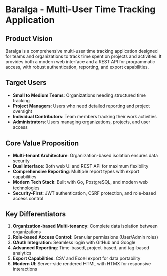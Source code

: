 # Baralga - Multi-User Time Tracking Application

## Product Vision

Baralga is a comprehensive multi-user time tracking application designed for teams and organizations to track time spent on projects and activities. It provides both a modern web interface and a REST API for programmatic access, with robust authentication, reporting, and export capabilities.

## Target Users

- **Small to Medium Teams**: Organizations needing structured time tracking
- **Project Managers**: Users who need detailed reporting and project oversight
- **Individual Contributors**: Team members tracking their work activities
- **Administrators**: Users managing organizations, projects, and user access

## Core Value Proposition

- **Multi-tenant Architecture**: Organization-based isolation ensures data security
- **Dual Interface**: Both web UI and REST API for maximum flexibility
- **Comprehensive Reporting**: Multiple report types with export capabilities
- **Modern Tech Stack**: Built with Go, PostgreSQL, and modern web technologies
- **Security-First**: JWT authentication, CSRF protection, and role-based access control

## Key Differentiators

1. **Organization-based Multi-tenancy**: Complete data isolation between organizations
2. **Role-based Access Control**: Granular permissions (User/Admin roles)
3. **OAuth Integration**: Seamless login with GitHub and Google
4. **Advanced Reporting**: Time-based, project-based, and tag-based analytics
5. **Export Capabilities**: CSV and Excel export for data portability
6. **Modern UI**: Server-side rendered HTML with HTMX for responsive interactions
